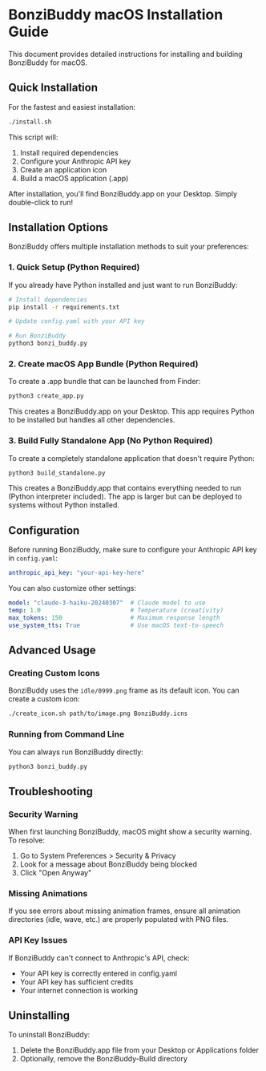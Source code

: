 # BonziBuddy macOS Installation Guide

This document provides detailed instructions for installing and building BonziBuddy for macOS.

## Quick Installation

For the fastest and easiest installation:

```bash
./install.sh
```

This script will:
1. Install required dependencies
2. Configure your Anthropic API key
3. Create an application icon
4. Build a macOS application (.app)

After installation, you'll find BonziBuddy.app on your Desktop. Simply double-click to run!

## Installation Options

BonziBuddy offers multiple installation methods to suit your preferences:

### 1. Quick Setup (Python Required)

If you already have Python installed and just want to run BonziBuddy:

```bash
# Install dependencies
pip install -r requirements.txt

# Update config.yaml with your API key

# Run BonziBuddy
python3 bonzi_buddy.py
```

### 2. Create macOS App Bundle (Python Required)

To create a .app bundle that can be launched from Finder:

```bash
python3 create_app.py
```

This creates a BonziBuddy.app on your Desktop. This app requires Python to be installed but handles all other dependencies.

### 3. Build Fully Standalone App (No Python Required)

To create a completely standalone application that doesn't require Python:

```bash
python3 build_standalone.py
```

This creates a BonziBuddy.app that contains everything needed to run (Python interpreter included). The app is larger but can be deployed to systems without Python installed.

## Configuration

Before running BonziBuddy, make sure to configure your Anthropic API key in `config.yaml`:

```yaml
anthropic_api_key: "your-api-key-here"
```

You can also customize other settings:

```yaml
model: "claude-3-haiku-20240307"  # Claude model to use
temp: 1.0                         # Temperature (creativity)
max_tokens: 150                   # Maximum response length
use_system_tts: True              # Use macOS text-to-speech
```

## Advanced Usage

### Creating Custom Icons

BonziBuddy uses the `idle/0999.png` frame as its default icon. You can create a custom icon:

```bash
./create_icon.sh path/to/image.png BonziBuddy.icns
```

### Running from Command Line

You can always run BonziBuddy directly:

```bash
python3 bonzi_buddy.py
```

## Troubleshooting

### Security Warning

When first launching BonziBuddy, macOS might show a security warning. To resolve:

1. Go to System Preferences > Security & Privacy
2. Look for a message about BonziBuddy being blocked
3. Click "Open Anyway"

### Missing Animations

If you see errors about missing animation frames, ensure all animation directories (idle, wave, etc.) are properly populated with PNG files.

### API Key Issues

If BonziBuddy can't connect to Anthropic's API, check:
- Your API key is correctly entered in config.yaml
- Your API key has sufficient credits
- Your internet connection is working

## Uninstalling

To uninstall BonziBuddy:

1. Delete the BonziBuddy.app file from your Desktop or Applications folder
2. Optionally, remove the BonziBuddy-Build directory